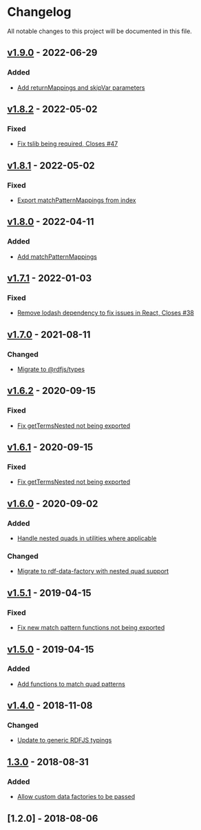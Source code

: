 # Changelog
All notable changes to this project will be documented in this file.

<a name="v1.9.0"></a>
## [v1.9.0](https://github.com/rubensworks/rdf-terms.js/compare/v1.8.2...v1.9.0) - 2022-06-29

### Added
* [Add returnMappings and skipVar parameters](https://github.com/rubensworks/rdf-terms.js/commit/8775f372484979ee5b2948dfe555d4327d55770e)

<a name="v1.8.2"></a>
## [v1.8.2](https://github.com/rubensworks/rdf-terms.js/compare/v1.8.1...v1.8.2) - 2022-05-02

### Fixed
* [Fix tslib being required, Closes #47](https://github.com/rubensworks/rdf-terms.js/commit/7b082d9483bcfa4bbb8f1cf8e6e2855b0963186a)

<a name="v1.8.1"></a>
## [v1.8.1](https://github.com/rubensworks/rdf-terms.js/compare/v1.8.0...v1.8.1) - 2022-05-02

### Fixed
* [Export matchPatternMappings from index](https://github.com/rubensworks/rdf-terms.js/commit/0ac59444923b0758e1058f1946a9ddcb46d4fc49)

<a name="v1.8.0"></a>
## [v1.8.0](https://github.com/rubensworks/rdf-terms.js/compare/v1.7.1...v1.8.0) - 2022-04-11

### Added
* [Add matchPatternMappings](https://github.com/rubensworks/rdf-terms.js/commit/9010ea658a4b973b51ec5474809db7de610f9da1)

<a name="v1.7.1"></a>
## [v1.7.1](https://github.com/rubensworks/rdf-terms.js/compare/v1.7.0...v1.7.1) - 2022-01-03

### Fixed
* [Remove lodash dependency to fix issues in React, Closes #38](https://github.com/rubensworks/rdf-terms.js/commit/804b33d0b34dcc93bd7df59c91ce3fbf77d68675)

<a name="v1.7.0"></a>
## [v1.7.0](https://github.com/rubensworks/rdf-terms.js/compare/v1.6.2...v1.7.0) - 2021-08-11

### Changed
* [Migrate to @rdfjs/types](https://github.com/rubensworks/rdf-terms.js/commit/a6b179aca6e6d55ec981909ad77e630ba505352d)

<a name="v1.6.2"></a>
## [v1.6.2](https://github.com/rubensworks/rdf-terms.js/compare/v1.6.1...v1.6.2) - 2020-09-15

### Fixed
* [Fix getTermsNested not being exported](https://github.com/rubensworks/rdf-terms.js/commit/35ef1c088fa2889d254f827a791b1e36c388034c)

<a name="v1.6.1"></a>
## [v1.6.1](https://github.com/rubensworks/rdf-terms.js/compare/v1.6.0...v1.6.1) - 2020-09-15

### Fixed
* [Fix getTermsNested not being exported](https://github.com/rubensworks/rdf-terms.js/commit/2d29484feb127157e5e3135ff91c5fdb35d1229e)

<a name="v1.6.0"></a>
## [v1.6.0](https://github.com/rubensworks/rdf-terms.js/compare/v1.5.1...v1.6.0) - 2020-09-02

### Added
* [Handle nested quads in utilities where applicable](https://github.com/rubensworks/rdf-terms.js/commit/4aca5bb185dde6cf8ddc85637a411f68ec1ea697)

### Changed
* [Migrate to rdf-data-factory with nested quad support](https://github.com/rubensworks/rdf-terms.js/commit/81c70f53f41c1993a9746b94e84a5ea52855c89d)

<a name="v1.5.1"></a>
## [v1.5.1](https://github.com/rubensworks/rdf-terms.js/compare/v1.5.0...v1.5.1) - 2019-04-15

### Fixed
* [Fix new match pattern functions not being exported](https://github.com/rubensworks/rdf-terms.js/commit/9db5da034d22e50f58ce5ab12b5bce61aef30020)

<a name="v1.5.0"></a>
## [v1.5.0](https://github.com/rubensworks/rdf-terms.js/compare/v1.4.0...v1.5.0) - 2019-04-15

### Added
* [Add functions to match quad patterns](https://github.com/rubensworks/rdf-terms.js/commit/dc129a81a16a31aa653efee97e2318d763c37874)

<a name="v1.4.0"></a>
## [v1.4.0](https://github.com/rubensworks/rdf-terms.js/compare/v1.3.0...v1.4.0) - 2018-11-08

### Changed
* [Update to generic RDFJS typings](https://github.com/rubensworks/rdf-terms.js/commit/1dd69194193c272d517bce9aa093b63ee77eab6d)

<a name="1.3.0"></a>
## [1.3.0](https://github.com/rubensworks/rdf-terms.js/compare/v1.2.0...v1.3.0) - 2018-08-31

### Added
- [Allow custom data factories to be passed](https://github.com/rubensworks/rdf-terms.js/commit/d787ff9792e65757006448bb1bd736c970ce73a8)

<a name="1.2.0"></a>
## [1.2.0] - 2018-08-06
